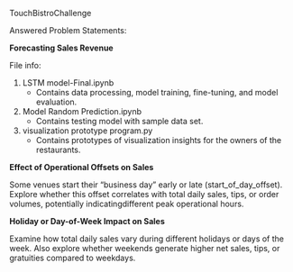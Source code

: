 TouchBistroChallenge 

Answered Problem Statements:

**Forecasting Sales Revenue**

File info:

1. LSTM model-Final.ipynb
   - Contains data processing, model training, fine-tuning, and model evaluation.
3. Model Random Prediction.ipynb
   - Contains testing model with sample data set.
5. visualization prototype program.py
   - Contains prototypes of visualization insights for the owners of the restaurants.


**Effect of Operational Offsets on Sales**


Some venues start their “business day” early or late (start_of_day_offset). 
Explore whether this offset correlates with total daily sales, tips, or order volumes, potentially indicatingdifferent peak operational hours.


**Holiday or Day-of-Week Impact on Sales**

Examine how total daily sales vary during different holidays or days of the week. 
Also explore whether weekends generate higher net sales, tips, or gratuities compared to weekdays.
